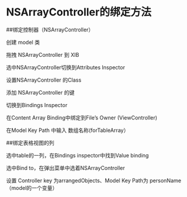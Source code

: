 # NSArrayController的绑定方法

##绑定控制器（NSArrayController）

创建 model 类 

拖拽 NSArrayController 到 XIB

选中NSArrayController切换到Attributes Inspector

设置NSArrayController 的Class

添加 NSArrayController 的键

切换到Bindings Inspector

在Content Array Binding中绑定到File’s Owner (ViewController)

在Model Key Path 中输入 数组名称(forTableArray）

##绑定表格视图的列

选中table的一列，在Bindings inspector中找到Value binding

选中Bind to，在弹出菜单中选着NSArrayController

设置 Controller key 为arrangedObjects、Model Key Path为 personName（model的一个变量）


